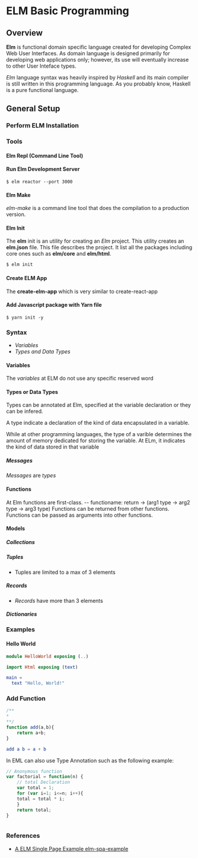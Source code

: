 # ELM Basic Programming

## Overview

**Elm** is functional domain specific language created for developing Complex Web User Interfaces. As domain language is designed primarily for developing web applications only; however, its use will eventually increase to other User Inteface types.

*Elm* language syntax was heavily inspired by *Haskell* and its main compiler is still written in this programming language. As you probably know, Haskell is a pure functional language.

## General Setup

### Perform ELM Installation

### Tools

#### Elm Repl (Command Line Tool)

#### Run Elm Development Server

```shell
$ elm reactor --port 3000
```

#### Elm Make

*elm-make* is a command line tool that does the compilation to a production version.

#### Elm Init

The **elm** init is an utility for creating an *Elm* project. This utility creates an **elm.json** file. This file describes the project. It list all the packages including core ones such as **elm/core** and **elm/html**.

```bash
$ elm init
```

#### Create ELM App

The **create-elm-app** which is very similar to create-react-app

#### Add Javascript package with Yarn file

```shell
$ yarn init -y
```

### Syntax


* *Variables*
* *Types and Data Types*

#### Variables

The *variables* at ELM do not use any specific reserved word


#### Types or Data Types

Types can be annotated at Elm,  specified at the variable declaration or they can be infered.

A type indicate a declaration of the kind of data encapsulated in a variable.

While at other programming languages, the type of a varible determines the amount of memory dedicated for storing the variable. At ELm, it indicates the kind of data stored in that variable

##### Messages

*Messages* are *types*


#### Functions

At Elm functions are first-class.
-- functioname: return -> (arg1 type -> arg2 type -> arg3 type)
Functions can be returned from other functions.
Functions can be passed as arguments into other functions.


#### Models

##### Collections

##### Tuples

* Tuples are limited to a max of 3 elements

##### Records

* *Records* have more than 3 elements

##### Dictionaries


### Examples

#### Hello World

```elm
module HelloWorld exposing (..)

import Html exposing (text)

main =
  text "Hello, World!"
```

### Add Function

```javascript
/**
*
**/
function add(a,b){
    return a+b;
}
```

```elm
add a b = a + b
```
In EML can also use Type Annotation such as the following example:




```javascript
// Anonymous function
var factorial = function(n) {
    // total Declaration
	var total = 1;
	for (var i=1; i<=n; i++){
	total = total * i;
	}
	return total;
}
```

```elm

```

### References

* [A ELM Single Page Example elm-spa-example](https://github.com/rtfeldman/elm-spa-example)
